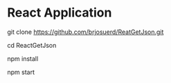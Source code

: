 # React Application

git clone https://github.com/brjosuerd/ReatGetJson.git

cd ReactGetJson

npm install

npm start

